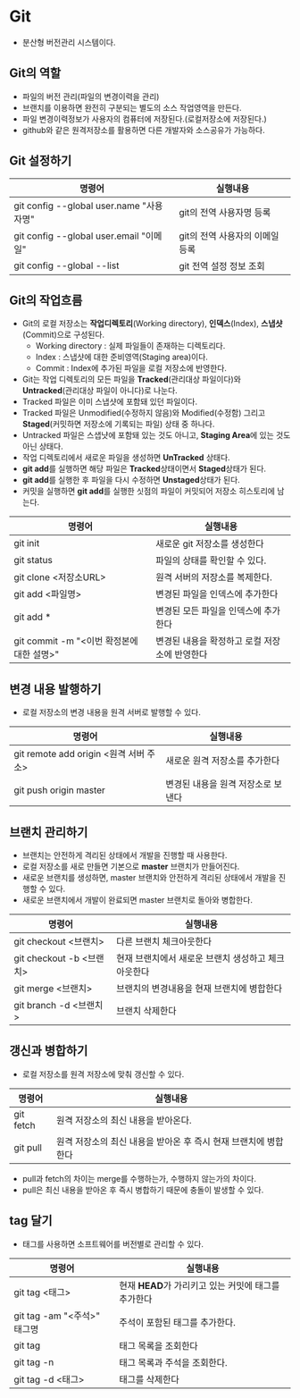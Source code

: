 # Git
* 분산형 버전관리 시스템이다.

## Git의 역할
* 파일의 버전 관리(파일의 변경이력을 관리)
* 브랜치를 이용하면 완전히 구분되는 별도의 소스 작업영역을 만든다.
* 파일 변경이력정보가 사용자의 컴퓨터에 저장된다.(로컬저장소에 저장된다.)
* github와 같은 원격저장소를 활용하면 다른 개발자와 소스공유가 가능하다.

## Git 설정하기  
명령어 | 실행내용
------ | --------
git config --global user.name "사용자명" | git의 전역 사용자명 등록
git config --global user.email "이메일" | git의 전역 사용자의 이메일 등록
git config --global --list | git 전역 설정 정보 조회

## Git의 작업흐름
* Git의 로컬 저장소는 **작업디렉토리**(Working directory), **인덱스**(Index), **스냅샷**(Commit)으로 구성된다.
  - Working directory : 실제 파일들이 존재하는 디렉토리다.
  - Index : 스냅샷에 대한 준비영역(Staging area)이다.
  - Commit : Index에 추가된 파일을 로컬 저장소에 반영한다.
* Git는 작업 디렉토리의 모든 파일을 **Tracked**(관리대상 파일이다)와 **Untracked**(관리대상 파일이 아니다)로 나눈다.
* Tracked 파일은 이미 스냅샷에 포함돼 있던 파일이다.
* Tracked 파일은 Unmodified(수정하지 않음)와 Modified(수정함) 그리고 **Staged**(커밋하면 저장소에 기록되는 파일) 상태 중 하나다.
* Untracked 파일은 스샙냣에 포함돼 있는 것도 아니고, **Staging Area**에 있는 것도 아닌 상태다.
* 작업 디렉토리에서 새로운 파일을 생성하면 **UnTracked** 상태다.
* **git add**를 실행하면 해당 파일은 **Tracked**상태이면서 **Staged**상태가 된다.
* **git add**를 실행한 후 파일을 다시 수정하면 **Unstaged**상태가 된다. 
* 커밋을 실행하면 **git add**를 실행한 싯점의 파일이 커밋되어 저장소 히스토리에 남는다.

  
명령어 | 실행내용
------ | --------
git init | 새로운 git 저장소를 생성한다
git status | 파일의 상태를 확인할 수 있다.
git clone <저장소URL> | 원격 서버의 저장소를 복제한다.
git add  <파일명> | 변경된 파일을 인덱스에 추가한다
git add * | 변경된 모든 파일을 인덱스에 추가한다
git commit -m "<이번 확정본에 대한 설명>" | 변경된 내용을 확정하고 로컬 저장소에 반영한다
  
## 변경 내용 발행하기
* 로컬 저장소의 변경 내용을 원격 서버로 발행할 수 있다.

명령어 | 실행내용
------ | --------
git remote add origin <원격 서버 주소> | 새로운 원격 저장소를 추가한다
git push origin master | 변경된 내용을 원격 저장소로 보낸다
  
 ## 브랜치 관리하기
 * 브랜치는 안전하게 격리된 상태에서 개발을 진행할 때 사용한다.
 * 로컬 저장소를 새로 만들면 기본으로 **master** 브랜치가 만들어진다.
 * 새로운 브랜치를 생성하면, master 브랜치와 안전하게 격리된 상태에서 개발을 진행할 수 있다.
 * 새로운 브랜치에서 개발이 완료되면 master 브랜치로 돌아와 병합한다.
 
명령어 | 실행내용
------ | --------
git checkout <브랜치> | 다른 브랜치 체크아웃한다
git checkout -b <브랜치> | 현재 브랜치에서 새로운 브랜치 생성하고 체크아웃한다
git merge <브랜치> | 브랜치의 변경내용을 현재 브랜치에 병합한다
git branch -d <브랜치> | 브랜치 삭제한다
  
## 갱신과 병합하기
* 로컬 저장소를 원격 저장소에 맞춰 갱신할 수 있다.  

명령어 | 실행내용
------ | --------
git fetch | 원격 저장소의 최신 내용을 받아온다.
git pull | 원격 저장소의 최신 내용을 받아온 후 즉시 현재 브랜치에 병합한다
* pull과 fetch의 차이는 merge를 수행하는가, 수행하지 않는가의 차이다.
* pull은 최신 내용을 받아온 후 즉시 병합하기 때문에 충돌이 발생할 수 있다.
    
## tag 달기
* 태그를 사용하면 소프트웨어를 버전별로 관리할 수 있다.

명령어 | 실행내용
------ | --------
git tag <태그> | 현재 **HEAD**가 가리키고 있는 커밋에 태그를 추가한다
git tag -am "<주석>" 태그명 | 주석이 포함된 태그를 추가한다.
git tag | 태그 목록을 조회한다
git tag -n | 태그 목록과 주석을 조회한다.
git tag -d <태그> | 태그를 삭제한다





